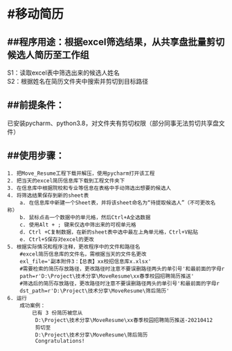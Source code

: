 #移动简历
=======
##程序用途：根据excel筛选结果，从共享盘批量剪切候选人简历至工作组  
-------
  S1：读取excel表中筛选出来的候选人姓名  
  S2：根据姓名在简历文件夹中搜索并剪切到目标路径  

##前提条件：  
---------
已安装pycharm、python3.8，对文件夹有剪切权限（部分同事无法剪切共享盘文件）  

##使用步骤：
----------
	1. 把Move_Resume工程下载并解压，使用pycharm打开该工程  
	2. 把当天的excel简历信息库下载到工程文件夹下 
	3. 在信息库中根据院校和专业等信息在表格中手动筛选出想要的候选人  
	4. 将筛选结果保存到新的sheet表  
		a. 在信息库中新建一个Sheet表，并将该sheet命名为“待提取候选人”（不可更改名称）  
		b. 鼠标点击一个数据中的单元格，然后Ctrl+A全选数据  
		c. 使用Alt + ; 键来仅选中筛出来的可视单元格  
		d. Ctrl +C复制数据，在新的sheet表中选中最左上角单元格，Ctrl+V粘贴  
		e. Ctrl+S保存对excel的更改  
	5. 根据实际情况和程序注释，更改程序中的文件和路径名  
		#excel简历信息库的文件名，需根据当天的文件名更改  
		exl_file='副本附件3：【总表】xx校招信息库x.xlsx'  
		#需要检索的简历存放路径，更改路径时注意不要误删路径两头的单引号'和最前面的字母r  
		path=r'D:\Project\技术分享\MoveResume\xx春季校园招聘简历推送'  
		#筛选后的简历存放路径，更改路径时注意不要误删路径两头的单引号'和最前面的字母r  
		dst_path=r'D:\Project\技术分享\MoveResume\筛后简历'  
	6. 运行  
		成功案例：  
			已有 3 份简历被您从  
			 D:\Project\技术分享\MoveResume\xx春季校园招聘简历推送-20210412   
			 剪切至  
			 D:\Project\技术分享\MoveResume\筛后简历  
			 Congratulations!  

